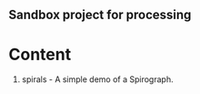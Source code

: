 Sandbox project for processing
------------------------------

Content
=======

1. spirals - A simple demo of a Spirograph.


